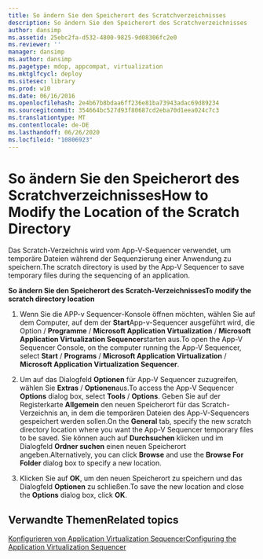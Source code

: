 ```yaml
---
title: So ändern Sie den Speicherort des Scratchverzeichnisses
description: So ändern Sie den Speicherort des Scratchverzeichnisses
author: dansimp
ms.assetid: 25ebc2fa-d532-4800-9825-9d08306fc2e0
ms.reviewer: ''
manager: dansimp
ms.author: dansimp
ms.pagetype: mdop, appcompat, virtualization
ms.mktglfcycl: deploy
ms.sitesec: library
ms.prod: w10
ms.date: 06/16/2016
ms.openlocfilehash: 2e4b67b8bdaa6ff236e81ba73943adac69d89234
ms.sourcegitcommit: 354664bc527d93f80687cd2eba70d1eea024c7c3
ms.translationtype: MT
ms.contentlocale: de-DE
ms.lasthandoff: 06/26/2020
ms.locfileid: "10806923"
---
```

# <span data-ttu-id="d3bdf-103">So ändern Sie den Speicherort des Scratchverzeichnisses</span><span class="sxs-lookup"><span data-stu-id="d3bdf-103">How to Modify the Location of the Scratch Directory</span></span>


<span data-ttu-id="d3bdf-104">Das Scratch-Verzeichnis wird vom App-V-Sequencer verwendet, um temporäre Dateien während der Sequenzierung einer Anwendung zu speichern.</span><span class="sxs-lookup"><span data-stu-id="d3bdf-104">The scratch directory is used by the App-V Sequencer to save temporary files during the sequencing of an application.</span></span>

**<span data-ttu-id="d3bdf-105">So ändern Sie den Speicherort des Scratch-Verzeichnisses</span><span class="sxs-lookup"><span data-stu-id="d3bdf-105">To modify the scratch directory location</span></span>**

1.  <span data-ttu-id="d3bdf-106">Wenn Sie die APP-v Sequencer-Konsole öffnen möchten, wählen Sie auf dem Computer, auf dem der **Start**App-v-Sequencer ausgeführt wird, die Option  /  **Programme**  /  **Microsoft Application Virtualization**  /  **Microsoft Application Virtualization Sequencer**starten aus.</span><span class="sxs-lookup"><span data-stu-id="d3bdf-106">To open the App-V Sequencer Console, on the computer running the App-V Sequencer, select **Start** / **Programs** / **Microsoft Application Virtualization** / **Microsoft Application Virtualization Sequencer**.</span></span>

2.  <span data-ttu-id="d3bdf-107">Um auf das Dialogfeld **Optionen** für App-V Sequencer zuzugreifen, wählen Sie **Extras**  /  **Optionen**aus.</span><span class="sxs-lookup"><span data-stu-id="d3bdf-107">To access the App-V Sequencer **Options** dialog box, select **Tools** / **Options**.</span></span> <span data-ttu-id="d3bdf-108">Geben Sie auf der Registerkarte **Allgemein** den neuen Speicherort für das Scratch-Verzeichnis an, in dem die temporären Dateien des App-V-Sequencers gespeichert werden sollen.</span><span class="sxs-lookup"><span data-stu-id="d3bdf-108">On the **General** tab, specify the new scratch directory location where you want the App-V Sequencer temporary files to be saved.</span></span> <span data-ttu-id="d3bdf-109">Sie können auch auf **Durchsuchen** klicken und im Dialogfeld **Ordner suchen** einen neuen Speicherort angeben.</span><span class="sxs-lookup"><span data-stu-id="d3bdf-109">Alternatively, you can click **Browse** and use the **Browse For Folder** dialog box to specify a new location.</span></span>

3.  <span data-ttu-id="d3bdf-110">Klicken Sie auf **OK**, um den neuen Speicherort zu speichern und das Dialogfeld **Optionen** zu schließen.</span><span class="sxs-lookup"><span data-stu-id="d3bdf-110">To save the new location and close the **Options** dialog box, click **OK**.</span></span>

## <span data-ttu-id="d3bdf-111">Verwandte Themen</span><span class="sxs-lookup"><span data-stu-id="d3bdf-111">Related topics</span></span>


[<span data-ttu-id="d3bdf-112">Konfigurieren von Application Virtualization Sequencer</span><span class="sxs-lookup"><span data-stu-id="d3bdf-112">Configuring the Application Virtualization Sequencer</span></span>](configuring-the-application-virtualization-sequencer.md)

 

 






